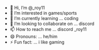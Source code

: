 - 👋 Hi, I’m @_roy11
- 👀 I’m interested in games/sports
- 🌱 I’m currently learning ... coding 
- 💞️ I’m looking to collaborate on ... discord
- 📫 How to reach me ... discord _roy11
- 😄 Pronouns: ... he/him
- ⚡ Fun fact: ... i like gaming

<!---
_roy11 is a ✨ special ✨ repository because its `README.md` (this file) appears on your GitHub profile.
You can click the Preview link to take a look at your changes.
--->
